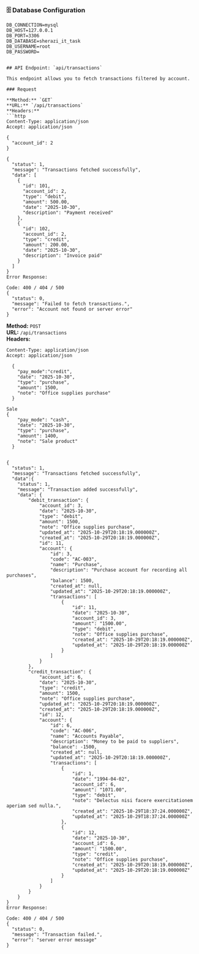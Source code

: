 ### 🗄️ Database Configuration

```env
DB_CONNECTION=mysql
DB_HOST=127.0.0.1
DB_PORT=3306
DB_DATABASE=sherazi_it_task
DB_USERNAME=root
DB_PASSWORD=


## API Endpoint: `api/transactions`

This endpoint allows you to fetch transactions filtered by account.

### Request

**Method:** `GET`  
**URL:** `/api/transactions`  
**Headers:**
```http
Content-Type: application/json
Accept: application/json

{
  "account_id": 2
}

{
  "status": 1,
  "message": "Transactions fetched successfully",
  "data": [
    {
      "id": 101,
      "account_id": 2,
      "type": "debit",
      "amount": 500.00,
      "date": "2025-10-30",
      "description": "Payment received"
    },
    {
      "id": 102,
      "account_id": 2,
      "type": "credit",
      "amount": 200.00,
      "date": "2025-10-30",
      "description": "Invoice paid"
    }
  ]
}
Error Response:

Code: 400 / 404 / 500
{
  "status": 0,
  "message": "Failed to fetch transactions.",
  "error": "Account not found or server error"
}
```

**Method:** `POST`  
**URL:** `/api/transactions`  
**Headers:**
```http
Content-Type: application/json
Accept: application/json

  {
    "pay_mode":"credit",
    "date": "2025-10-30",
    "type": "purchase",
    "amount": 1500,
    "note": "Office supplies purchase"
  }

Sale
{
    "pay_mode": "cash",
    "date": "2025-10-30",
    "type": "purchase",
    "amount": 1400,
    "note": "Sale product"
  }


{
  "status": 1,
  "message": "Transactions fetched successfully",
  "data":{
    "status": 1,
    "message": "Transaction added successfully",
    "data": {
        "debit_transaction": {
            "account_id": 3,
            "date": "2025-10-30",
            "type": "debit",
            "amount": 1500,
            "note": "Office supplies purchase",
            "updated_at": "2025-10-29T20:18:19.000000Z",
            "created_at": "2025-10-29T20:18:19.000000Z",
            "id": 11,
            "account": {
                "id": 3,
                "code": "AC-003",
                "name": "Purchase",
                "description": "Purchase account for recording all purchases",
                "balance": 1500,
                "created_at": null,
                "updated_at": "2025-10-29T20:18:19.000000Z",
                "transactions": [
                    {
                        "id": 11,
                        "date": "2025-10-30",
                        "account_id": 3,
                        "amount": "1500.00",
                        "type": "debit",
                        "note": "Office supplies purchase",
                        "created_at": "2025-10-29T20:18:19.000000Z",
                        "updated_at": "2025-10-29T20:18:19.000000Z"
                    }
                ]
            }
        },
        "credit_transaction": {
            "account_id": 6,
            "date": "2025-10-30",
            "type": "credit",
            "amount": 1500,
            "note": "Office supplies purchase",
            "updated_at": "2025-10-29T20:18:19.000000Z",
            "created_at": "2025-10-29T20:18:19.000000Z",
            "id": 12,
            "account": {
                "id": 6,
                "code": "AC-006",
                "name": "Accounts Payable",
                "description": "Money to be paid to suppliers",
                "balance": -1500,
                "created_at": null,
                "updated_at": "2025-10-29T20:18:19.000000Z",
                "transactions": [
                    {
                        "id": 1,
                        "date": "1994-04-02",
                        "account_id": 6,
                        "amount": "1071.00",
                        "type": "debit",
                        "note": "Delectus nisi facere exercitationem aperiam sed nulla.",
                        "created_at": "2025-10-29T18:37:24.000000Z",
                        "updated_at": "2025-10-29T18:37:24.000000Z"
                    },
                    {
                        "id": 12,
                        "date": "2025-10-30",
                        "account_id": 6,
                        "amount": "1500.00",
                        "type": "credit",
                        "note": "Office supplies purchase",
                        "created_at": "2025-10-29T20:18:19.000000Z",
                        "updated_at": "2025-10-29T20:18:19.000000Z"
                    }
                ]
            }
        }
    }
}
Error Response:

Code: 400 / 404 / 500
{
  "status": 0,
  "message": "Transaction failed.",
  "error": "server error message"
}
```
